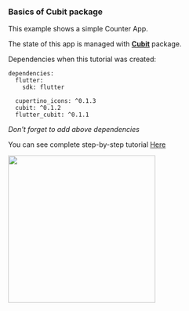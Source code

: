 ### Basics of Cubit package

This example shows a simple Counter App.

The state of this app is managed with [**Cubit**](https://pub.dev/packages/cubit) package.

Dependencies when this tutorial was created:
```
dependencies:
  flutter:
    sdk: flutter

  cupertino_icons: ^0.1.3
  cubit: ^0.1.2
  flutter_cubit: ^0.1.1
```

*Don't forget to add above dependencies*

You can see complete step-by-step tutorial [Here](https://www.instagram.com/p/CCf_25jgOkJ/?utm_source=ig_web_copy_link)

<img src="https://res.cloudinary.com/dbbkmv1rs/image/upload/v1594460666/Cubit_uuhyhg.png" height="300">
